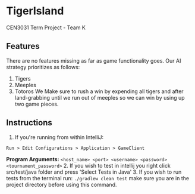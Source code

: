 # TigerIsland
CEN3031 Term Project - Team K

## Features
There are no features missing as far as game functionality goes. Our AI strategy prioritizes as follows:
  1. Tigers
  2. Meeples
  3. Totoros
We Make sure to rush a win by expending all tigers and after land-grabbing until we run out of meeples so we can win by using up two game pieces. 

## Instructions
1. If you're running from within IntelliJ:
  ```
  Run > Edit Configurations > Application > GameClient
  ```
  **Program Arguments:** `<host_name> <port> <username> <password> <tournament_password>`
2. If you wish to test in intellij you right click src/test/java folder and press 'Select Tests in Java'
3. If you wish to run tests from the terminal run: `./gradlew clean test` make sure you are in the project directory before using this command.
